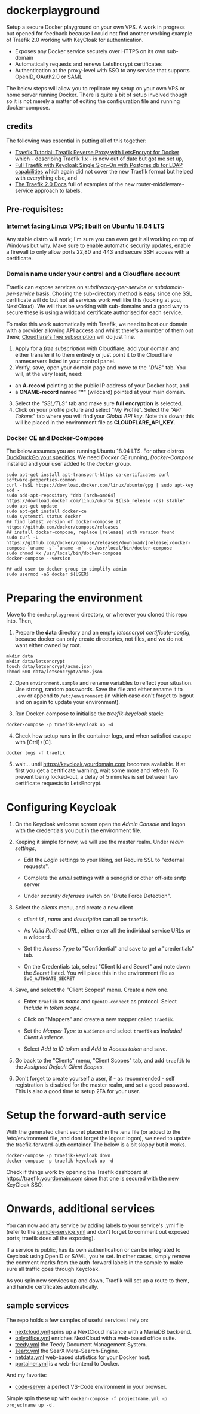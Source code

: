 # dockerplayground
Setup a secure Docker playground on your own VPS. A work in progress but opened for feedback because I could not find another working example of Traefik 2.0 working with KeyCloak for authentication.

- Exposes any Docker service securely over HTTPS on its own sub-domain
- Automatically requests and renews LetsEncrypt certificates
- Authentication at the proxy-level with SSO to any service that supports OpenID, OAuth2.0 or SAML

The below steps will allow you to replicate my setup on your own VPS or home server running Docker. There is quite a bit of setup involved though so it is not merely a matter of editing the configuration file and running docker-compose.

## credits
The following was essential in putting all of this together:
- [Traefik Tutorial: Treafik Reverse Proxy with LetsEncrypt for Docker](https://www.smarthomebeginner.com/traefik-reverse-proxy-tutorial-for-docker/) which - describing Traefik 1.x - is now out of date but got me set up,
- [Full Traefik with Keycloak Single Sign-On with Postgres db for LDAP capabilities](https://dockerquestions.com/2019/07/10/full-traefik-with-keycloak-single-sign-on-with-postgres-db-for-ldap-capabilities/) which again did not cover the new Traefik format but helped with everything else, and
- [The Traefik 2.0 Docs](https://docs.traefik.io/) full of examples of the new router-middleware-service approach to labels.

## Pre-requisites:
### Internet facing Linux VPS; I built on Ubuntu 18.04 LTS
Any stable distro will work; I'm sure you can even get it all working on top of Windows but why.
Make sure to enable automatic security updates, enable a firewall to only allow ports 22,80 and 443 and secure SSH access with a certificate.

### Domain name under your control and a Cloudflare account
Traefik can expose services on *subdirectory-per-service* or *subdomain-per-service* basis. Chosing the sub-directory method is easy since one SSL cerfiticate will do but not all services work well like this (looking at you, NextCloud). We will thus be working with sub-domains and a good way to secure these is using a wildcard certificate authorised for each service.

To make this work automatically with Traefik, we need to host our domain with a provider allowing API access and whilst there's a number of them out there; [Cloudflare's free subscription](https://dash.cloudflare.com/sign-up?pt=f&utm_referrer=https://www.cloudflare.com/) will do just fine.

1. Apply for a *free subscription* with Cloudflare, add your domain and either transfer it to them entirely or just point it to the Cloudflare nameservers listed in your control panel.
2. Verify, save, open your domain page and move to the *"DNS"* tab. You will, at the very least, need:
- an **A-record** pointing at the public IP address of your Docker host, and 
- a **CNAME-record** named "**\***" (wildcard) pointed at your main domain. 
3. Select the *"SSL/TLS"* tab and make sure **full encryption** is selected.
4. Click on your profile picture and select "My Profile". Select the *"API Tokens"* tab where you will find your *Global API key*. Note this down; this will be placed in the environment file as **CLOUDFLARE_API_KEY**. 

### Docker CE and Docker-Compose
The below assumes you are running Ubuntu 18.04 LTS. For other distros [DuckDuckGo your specifics](https://duckduckgo.com/?q=setup+docker+and+docker-compose&t=h_&ia=web). We need *Docker CE* running, *Docker-Compose* installed and your user added to the *docker* group.
```
sudo apt-get install apt-transport-https ca-certificates curl software-properties-common
curl -fsSL https://download.docker.com/linux/ubuntu/gpg | sudo apt-key add -
sudo add-apt-repository "deb [arch=amd64] https://download.docker.com/linux/ubuntu $(lsb_release -cs) stable"
sudo apt-get update
sudo apt-get install docker-ce
sudo systemctl status docker
## find latest version of docker-compose at https://github.com/docker/compose/releases
## install docker-compose, replace [release] with version found
sudo curl -L https://github.com/docker/compose/releases/download/[release]/docker-compose-`uname -s`-`uname -m` -o /usr/local/bin/docker-compose
sudo chmod +x /usr/local/bin/docker-compose
docker-compose --version

## add user to docker group to simplify admin
sudo usermod -aG docker ${USER}
```

# Preparing the environment
Move to the `dockerplayground` directory, or wherever you cloned this repo into. Then,

1. Prepare the **data** directory and an empty *letsencrypt certificate-config*, because docker can only create directories, not files, and we do not want either owned by root.
```
mkdir data
mkdir data/letsencrypt
touch data/letsencrypt/acme.json
chmod 600 data/letsencrypt/acme.json
```

2. Open `environment.sample` and rename variables to reflect your situation. Use strong, random passwords. Save the file and either rename it to `.env` or append to `/etc/environment` (in which case don't forget to logout and on again to update your environment).

3. Run Docker-compose to initialise the *traefik-keycloak* stack:
```
docker-compose -p traefik-keycloak up -d
```
4. Check how setup runs in the container logs, and when satisfied escape with \[Ctrl]+\[C].
```
docker logs -f traefik
```
5. wait... until https://keycloak.yourdomain.com becomes available. If at first you get a certificate warning, wait some more and refresh. To prevent being locked-out, a delay of 5 minutes is set between two certificate requests to LetsEncrypt.

# Configuring Keycloak

1. On the Keycloak welcome screen open the *Admin Console* and logon with the credentials you put in the environment file.

2. Keeping it simple for now, we will use the master realm. Under *realm settings*, 

   * Edit the *Login* settings to your liking, set Require SSL to "external requests".

   * Complete the *email* settings with a sendgrid or other off-site smtp server

   * Under *security defenses* switch on "Brute Force Detection".

3. Select the *clients* menu, and create a new client

   * *client id* , *name* and *description* can all be `traefik`.

   * As *Valid Redirect URL*, either enter all the individual service URLs or a wildcard. 

   * Set the *Access Type* to "Confidential" and save to get a "credentials" tab.

   * On the Credentials tab, select "Client Id and Secret" and note down the *Secret* listed. You will place this in the environment file as `SVC_AUTHGATE_SECRET`

4. Save, and select the "Client Scopes" menu. Create a new one.

   * Enter `traefik` as *name* and `OpenID-connect` as protocol. Select *Include in token scope*.

   * Click on "Mappers" and create a new mapper called `traefik`.

   * Set the *Mapper Type* to `Audience` and select `traefik` as *Included Client Audience*.

   * Select *Add to ID token* and *Add to Access token* and save.

5. Go back to the "Clients" menu, "Client Scopes" tab, and add `traefik` to the *Assigned Default Client Scopes*.

6. Don't forget to create yourself a user, if - as recommended - self registration is disabled for the master realm, and set a good password. This is also a good time to setup 2FA for your user.

# Setup the forward-auth service

With the generated client secret placed in the .env file (or added to the /etc/environment file, and dont forget the logout logon), we need to update the traefik-forward-auth container. The below is a bit sloppy but it works.
```
docker-compose -p traefik-keycloak down
docker-compose -p traefik-keycloak up -d
```

Check if things work by opening the Traefik dashboard at https://traefik.yourdomain.com since that one is secured with the new KeyCloak SSO.

# Onwards, additional services
You can now add any service by adding labels to your service's .yml file (refer to the [sample-service.yml](https://github.com/echtniels/dockerplayground/blob/master/sample-service.yml) and don't forget to comment out exposed ports; traefik does all the exposing). 

If a service is public, has its own authentication or can be integrated to Keycloak using OpenID or SAML, you're set. In other cases, simply remove the comment marks from the auth-forward labels in the sample to make sure all traffic goes through Keycloak.

As you spin new services up and down, Traefik will set up a route to them, and handle certificates automatically.

## sample services
The repo holds a few samples of useful services I rely on:
- [nextcloud.yml](https://github.com/echtniels/dockerplayground/blob/master/nextcloud.yml) spins up a NextCloud instance with a MariaDB back-end.
- [onlyoffice.yml](https://github.com/echtniels/dockerplayground/blob/master/onlyoffice.yml) enriches NextCloud with a web-based office suite.
- [teedy.yml](https://github.com/echtniels/dockerplayground/blob/master/teedy.yml) the Teedy Document Management System.
- [searx.yml](https://github.com/echtniels/dockerplayground/blob/master/searx.yml) the SearX Meta-Search-Engine.
- [netdata.yml](https://github.com/echtniels/dockerplayground/blob/master/netdata.yml) web-based statistics for your Docker host.
- [portainer.yml](https://github.com/echtniels/dockerplayground/blob/master/portainer.yml) is a web-frontend to Docker.

And my favorite:
- [code-server](https://github.com/echtniels/dockerplayground/blob/master/code-server.yml) a perfect VS-Code environment in your browser.

Simple spin these up with `docker-compose -f projectname.yml -p projectname up -d` .
